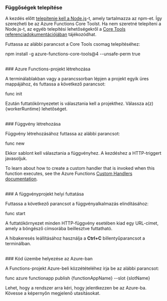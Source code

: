 ### <a name="install-dependencies"></a>Függőségek telepítése

A kezdés előtt <a href="https://go.microsoft.com/fwlink/?linkid=2016195" target="_blank">telepítenie kell a Node.js</a>-t, amely tartalmazza az npm-et. Így szerezheti be az Azure Functions Core Toolst. Ha nem szeretné telepíteni a Node.js-t, az egyéb telepítési lehetőségekről a <a href="https://go.microsoft.com/fwlink/?linkid=2016192" target="_blank">Core Tools referenciadokumentációjában</a> tájékozódhat.

Futtassa az alábbi parancsot a Core Tools csomag telepítéséhez:

<MarkdownHighlighter>npm install -g azure-functions-core-tools@4 --unsafe-perm true</MarkdownHighlighter>

<br/>
### <a name="create-an-azure-functions-project"></a>Azure Functions-projekt létrehozása

A terminálablakban vagy a parancssorban lépjen a projekt egyik üres mappájához, és futtassa a következő parancsot:

<MarkdownHighlighter>func init</MarkdownHighlighter>

Ezután futtatókörnyezetet is választania kell a projekthez. Válassza a(z) {workerRuntime} lehetőséget.

<br/>
### <a name="create-a-function"></a>Függvény létrehozása

Függvény létrehozásához futtassa az alábbi parancsot:

<MarkdownHighlighter>func new</MarkdownHighlighter>

Ekkor sablont kell választania a függvényhez. A kezdéshez a HTTP-triggert javasoljuk.

<StackInstructions customStack={true}>To learn about how to create a custom handler that is invoked when this function executes, see the Azure Functions <a href="https://go.microsoft.com/fwlink/?linkid=2138621" target="_blank">Custom Handlers documentation</a>.</StackInstructions>

<br/>
### <a name="run-your-function-project-locally"></a>A függvényprojekt helyi futtatása

Futtassa a következő parancsot a függvényalkalmazás elindításához:

<MarkdownHighlighter>func start</MarkdownHighlighter>

A futtatókörnyezet minden HTTP-függvény esetében kiad egy URL-címet, amely a böngésző címsorába beillesztve futtatható.

A hibakeresés leállításához használja a **Ctrl+C** billentyűparancsot a terminálban.

<br/>
### <a name="deploy-your-code-to-azure"></a>Kód üzembe helyezése az Azure-ban

A Functions-projekt Azure-beli közzétételéhez írja be az alábbi parancsot:

<MarkdownHighlighter>func azure functionapp publish {functionAppName} <SlotComponent>--slot {slotName}</SlotComponent></MarkdownHighlighter>

Lehet, hogy a rendszer arra kéri, hogy jelentkezzen be az Azure-ba. Kövesse a képernyőn megjelenő utasításokat.
